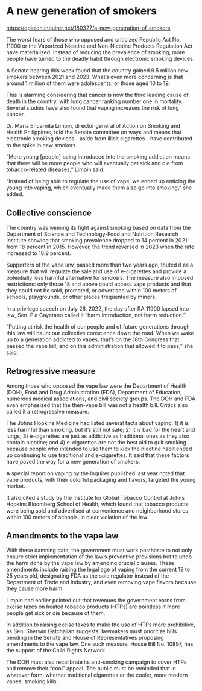 # A new generation of smokers

https://opinion.inquirer.net/180327/a-new-generation-of-smokers



The worst fears of those who opposed and criticized Republic Act No. 11900 or the Vaporized Nicotine and Non-Nicotine Products Regulation Act have materialized. Instead of reducing the prevalence of smoking, more people have turned to the deadly habit through electronic smoking devices.

A Senate hearing this week found that the country gained 9.5 million new smokers between 2021 and 2023. What’s even more concerning is that around 1 million of them were adolescents, or those aged 10 to 19.

This is alarming considering that cancer is now the third leading cause of death in the country, with lung cancer ranking number one in mortality. Several studies have also found that vaping increases the risk of lung cancer.

Dr. Maria Encarnita Limpin, director general of Action on Smoking and Health Philippines, told the Senate committee on ways and means that electronic smoking devices—aside from illicit cigarettes—have contributed to the spike in new smokers.

“More young [people] being introduced into the smoking addiction means that there will be more people who will eventually get sick and die from tobacco-related diseases,” Limpin said.

“Instead of being able to regulate the use of vape, we ended up enticing the young into vaping, which eventually made them also go into smoking,” she added.



##  Collective conscience



The country was winning its fight against smoking based on data from the Department of Science and Technology-Food and Nutrition Research Institute showing that smoking prevalence dropped to 14 percent in 2021 from 18 percent in 2015. However, the trend reversed in 2023 when the rate increased to 18.9 percent.

Supporters of the vape law, passed more than two years ago, touted it as a measure that will regulate the sale and use of e-cigarettes and provide a potentially less harmful alternative for smokers. The measure also imposed restrictions: only those 18 and above could access vape products and that they could not be sold, promoted, or advertised within 100 meters of schools, playgrounds, or other places frequented by minors.

In a privilege speech on July 26, 2022, the day after RA 11900 lapsed into law, Sen. Pia Cayetano called it “harm introduction, not harm reduction.”

“Putting at risk the health of our people and of future generations through this law will haunt our collective conscience down the road. When we wake up to a generation addicted to vapes, that’s on the 18th Congress that passed the vape bill, and on this administration that allowed it to pass,” she said.



##  Retrogressive measure



Among those who opposed the vape law were the Department of Health (DOH), Food and Drug Administration (FDA), Department of Education, numerous medical associations, and civil society groups. The DOH and FDA even emphasized that the then-vape bill was not a health bill. Critics also called it a retrogressive measure.

The Johns Hopkins Medicine had listed several facts about vaping: 1) it is less harmful than smoking, but it’s still not safe; 2) it is bad for the heart and lungs; 3) e-cigarettes are just as addictive as traditional ones as they also contain nicotine; and 4) e-cigarettes are not the best aid to quit smoking because people who intended to use them to kick the nicotine habit ended up continuing to use traditional and e-cigarettes. It said that these factors have paved the way for a new generation of smokers.

A special report on vaping by the Inquirer published last year noted that vape products, with their colorful packaging and flavors, targeted the young market.

It also cited a study by the Institute for Global Tobacco Control at Johns Hopkins Bloomberg School of Health, which found that tobacco products were being sold and advertised at convenience and neighborhood stores within 100 meters of schools, in clear violation of the law.



##  Amendments to the vape law



With these damning data, the government must work posthaste to not only ensure strict implementation of the law’s preventive provisions but to undo the harm done by the vape law by amending crucial clauses. These amendments include raising the legal age of vaping from the current 18 to 25 years old, designating FDA as the sole regulator instead of the Department of Trade and Industry, and even removing vape flavors because they cause more harm.

Limpin had earlier pointed out that revenues the government earns from excise taxes on heated tobacco products (HTPs) are pointless if more people get sick or die because of them.

In addition to raising excise taxes to make the use of HTPs more prohibitive, as Sen. Sherwin Gatchalian suggests, lawmakers must prioritize bills pending in the Senate and House of Representatives proposing amendments to the vape law. One such measure, House Bill No. 10897, has the support of the Child Rights Network.

The DOH must also recalibrate its anti-smoking campaign to cover HTPs and remove their “cool” appeal. The public must be reminded that in whatever form, whether traditional cigarettes or the cooler, more modern vapes: smoking kills.